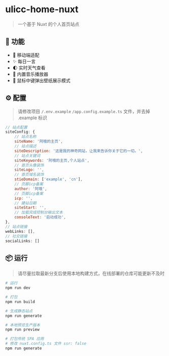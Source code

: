 # ulicc-home-nuxt

> 一个基于 Nuxt 的个人首页站点

## 🎉 功能

- 📱 移动端适配
- ✨ 每日一言
- 🌓 实时天气查看
- 🎵 内置音乐播放器
- 🎨 鼠标中键弹出壁纸展示模式 

## ⚙️ 配置
> 请修改项目 `/.env.example` `/app.config.example.ts` 文件，并去掉 .example 标识

```js
// 站点配置
siteConfig: {
    // 站点名称
    siteName: '阿哦的主页',
    // 站点描述
    siteDescription: '这是我的神奇网站，让我来告诉你关于它的一切。',
    // 站点关键词
    siteKeywords: '阿哦的主页,个人站点',
    // 首页头像装饰
    siteLogo: '',
    // 首页域名装饰
    stieDomain: ['example', 'cn'],
    // 页脚icp备案
    author: '阿哦',
    // 页脚icp备案
    icp: '',
    // 建站日期
    siteStart: '',
    // 加载完成控制台输出文本
    consoleText: '启动成功',
},
// 站点链接
webLinks: [],
// 社交链接
socialLinks: []
```

## 📦️ 运行

> 请尽量拉取最新分支后使用本地构建方式，在线部署的仓库可能更新不及时

```bash
# 运行
npm run dev

# 打包
npm run build

# 生成静态站点
npm run generate

# 本地预览生产版本
npm run preview

# 打包传统 SPA 应用
# 修改 nuxt.config.ts 文件 ssr: false
npm run generate
```
